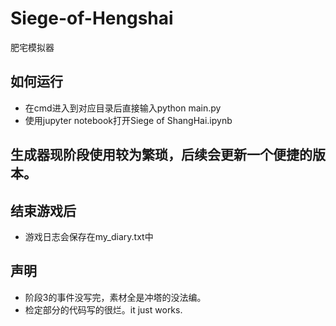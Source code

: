 # Siege-of-Hengshai
肥宅模拟器

## 如何运行
+ 在cmd进入到对应目录后直接输入python main.py
+ 使用jupyter notebook打开Siege of ShangHai.ipynb

## 生成器现阶段使用较为繁琐，后续会更新一个便捷的版本。

## 结束游戏后
+ 游戏日志会保存在my_diary.txt中

## 声明
+ 阶段3的事件没写完，素材全是冲塔的没法编。
+ 检定部分的代码写的很烂。it just works.
